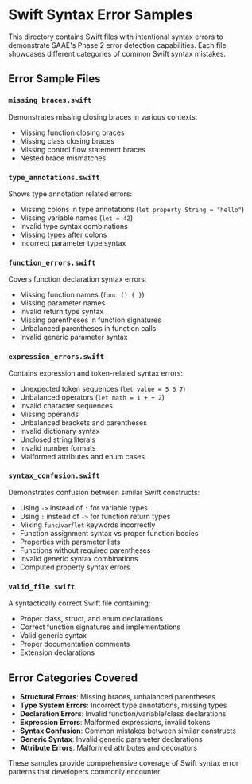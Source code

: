 # Swift Syntax Error Samples

This directory contains Swift files with intentional syntax errors to demonstrate SAAE's Phase 2 error detection capabilities. Each file showcases different categories of common Swift syntax mistakes.

## Error Sample Files

### `missing_braces.swift`
Demonstrates missing closing braces in various contexts:
- Missing function closing braces
- Missing class closing braces  
- Missing control flow statement braces
- Nested brace mismatches

### `type_annotations.swift`
Shows type annotation related errors:
- Missing colons in type annotations (`let property String = "hello"`)
- Missing variable names (`let = 42`)
- Invalid type syntax combinations
- Missing types after colons
- Incorrect parameter type syntax

### `function_errors.swift`
Covers function declaration syntax errors:
- Missing function names (`func () { }`)
- Missing parameter names
- Invalid return type syntax
- Missing parentheses in function signatures
- Unbalanced parentheses in function calls
- Invalid generic parameter syntax

### `expression_errors.swift`
Contains expression and token-related syntax errors:
- Unexpected token sequences (`let value = 5 6 7`)
- Unbalanced operators (`let math = 1 + + 2`)
- Invalid character sequences
- Missing operands
- Unbalanced brackets and parentheses
- Invalid dictionary syntax
- Unclosed string literals
- Invalid number formats
- Malformed attributes and enum cases

### `syntax_confusion.swift`
Demonstrates confusion between similar Swift constructs:
- Using `->` instead of `:` for variable types
- Using `:` instead of `->` for function return types
- Mixing `func`/`var`/`let` keywords incorrectly
- Function assignment syntax vs proper function bodies
- Properties with parameter lists
- Functions without required parentheses
- Invalid generic syntax combinations
- Computed property syntax errors

### `valid_file.swift`
A syntactically correct Swift file containing:
- Proper class, struct, and enum declarations
- Correct function signatures and implementations
- Valid generic syntax
- Proper documentation comments
- Extension declarations

## Error Categories Covered

- **Structural Errors**: Missing braces, unbalanced parentheses
- **Type System Errors**: Incorrect type annotations, missing types
- **Declaration Errors**: Invalid function/variable/class declarations
- **Expression Errors**: Malformed expressions, invalid tokens
- **Syntax Confusion**: Common mistakes between similar constructs
- **Generic Syntax**: Invalid generic parameter declarations
- **Attribute Errors**: Malformed attributes and decorators

These samples provide comprehensive coverage of Swift syntax error patterns that developers commonly encounter. 